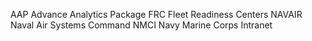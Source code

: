 AAP Advance Analytics Package
FRC Fleet Readiness Centers
NAVAIR Naval Air Systems Command
NMCI Navy Marine Corps Intranet 
